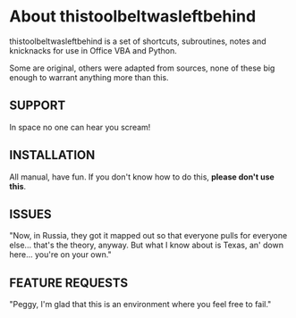 # About thistoolbeltwasleftbehind
thistoolbeltwasleftbehind is a set of shortcuts, subroutines, notes and knicknacks for use in Office VBA and Python.

Some are original, others were adapted from sources, none of these big enough to warrant anything more than this.

## SUPPORT
In space no one can hear you scream!

## INSTALLATION
All manual, have fun. If you don't know how to do this, **please don't use this**.

## ISSUES
"Now, in Russia, they got it mapped out so that everyone pulls for everyone else... that's the theory, anyway. 
But what I know about is Texas, an' down here... you're on your own."

## FEATURE REQUESTS
"Peggy, I'm glad that this is an environment where you feel free to fail."
